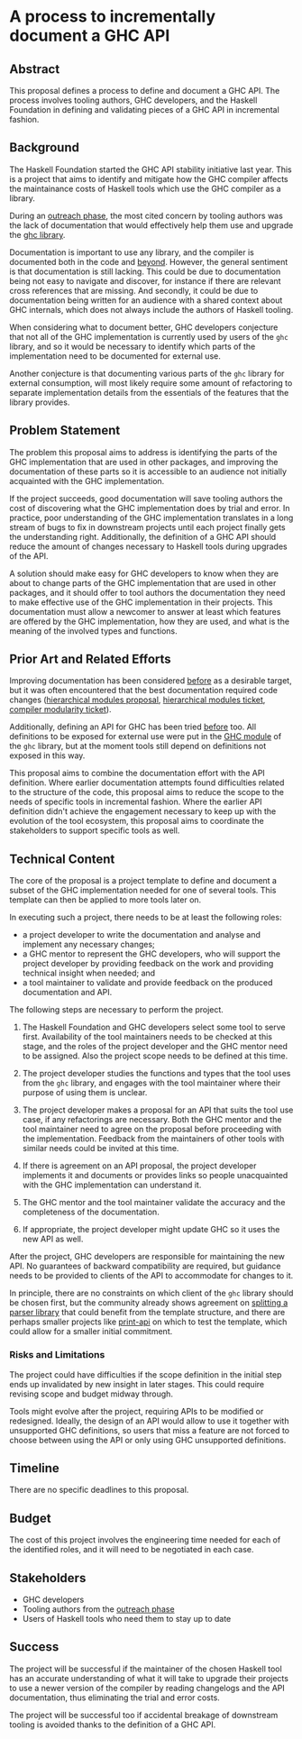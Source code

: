 # A process to incrementally document a GHC API

## Abstract

This proposal defines a process to define and document a GHC API. The process
involves tooling authors, GHC developers, and the Haskell Foundation in
defining and validating pieces of a GHC API in incremental fashion.

## Background

The Haskell Foundation started the GHC API stability initiative last year. This
is a project that aims to identify and mitigate how the GHC compiler affects the
maintainance costs of Haskell tools which use the GHC compiler as a library.

During an [outreach phase], the most cited concern by tooling authors was the lack
of documentation that would effectively help them use and upgrade the
[ghc library].

[ghc library]: https://hackage.haskell.org/package/ghc
[outreach phase]: https://discourse.haskell.org/t/ghc-api-stability-update-3/11407

Documentation is important to use any library, and the compiler is documented
both in the code and [beyond][ghc commentary]. However, the general sentiment
is that documentation is still lacking. This could be due to documentation
being not easy to navigate and discover, for instance if there are relevant
cross references that are missing. And secondly, it could be due to
documentation being written for an audience with a shared context about GHC
internals, which does not always include the authors of Haskell tooling.

[ghc commentary]: https://gitlab.haskell.org/ghc/ghc-wiki-mirror/-/blob/master/commentary.md

When considering what to document better, GHC developers conjecture that not
all of the GHC implementation is currently used by users of the `ghc` library,
and so it would be necessary to identify which parts of the implementation need
to be documented for external use.

Another conjecture is that documenting various parts of the `ghc` library for
external consumption, will most likely require some amount of refactoring to
separate implementation details from the essentials of the features that the
library provides.

## Problem Statement

The problem this proposal aims to address is identifying the parts of the GHC
implementation that are used in other packages, and improving the documentation
of these parts so it is accessible to an audience not initially acquainted with
the GHC implementation.

If the project succeeds, good documentation will save tooling authors the cost
of discovering what the GHC implementation does by trial and error. In practice,
poor understanding of the GHC implementation translates in a long stream of
bugs to fix in downstream projects until each project finally gets the
understanding right. Additionally, the definition of a GHC API should reduce the
amount of changes necessary to Haskell tools during upgrades of the API.

A solution should make easy for GHC developers to know when they are about to
change parts of the GHC implementation that are used in other packages, and it
should offer to tool authors the documentation they need to make effective use
of the GHC implementation in their projects. This documentation must allow a
newcomer to answer at least which features are offered by the GHC
implementation, how they are used, and what is the meaning of the involved
types and functions.

## Prior Art and Related Efforts

Improving documentation has been considered [before][ghc modularity] as a
desirable target, but it was often encountered that the best documentation
required code changes ([hierarchical modules proposal], [hierarchical modules ticket], [compiler modularity ticket]).

Additionally, defining an API for GHC has been tried
[before][overview of the current GHC API] too. All definitions
to be exposed for external use were put in the [GHC module] of the `ghc`
library, but at the moment tools still depend on definitions not exposed
in this way.

[ghc modularity]: https://hsyl20.fr/files/papers/2022-ghc-modularity.pdf
[hierarchical modules proposal]: https://github.com/ghc-proposals/ghc-proposals/pull/57
[hierarchical modules ticket]: https://gitlab.haskell.org/ghc/ghc/-/issues/13009
[compiler modularity ticket]: https://gitlab.haskell.org/ghc/ghc/-/issues/17957
[overview of the current GHC API]: https://github.com/ghc-proposals/ghc-proposals/pull/57#issuecomment-312111938
[GHC module]: https://gitlab.haskell.org/ghc/ghc/-/commit/71ae8ec9651216330ac49e9eae60d195e65c7506

This proposal aims to combine the documentation effort with the API definition.
Where earlier documentation attempts found difficulties related to the structure
of the code, this proposal aims to reduce the scope to the needs of specific
tools in incremental fashion. Where the earlier API definition didn't achieve
the engagement necessary to keep up with the evolution of the tool ecosystem,
this proposal aims to coordinate the stakeholders to support specific tools as
well.

## Technical Content

The core of the proposal is a project template to define and document a subset
of the GHC implementation needed for one of several tools. This template can then
be applied to more tools later on.

In executing such a project, there needs to be at least the following roles:
* a project developer to write the documentation and analyse and implement
  any necessary changes;
* a GHC mentor to represent the GHC developers, who will support the project
  developer by providing feedback on the work and providing technical insight
  when needed; and
* a tool maintainer to validate and provide feedback on the produced
  documentation and API.

The following steps are necessary to perform the project.

1. The Haskell Foundation and GHC developers select some tool to serve first.
   Availability of the tool maintainers needs to be checked at this stage, and
   the roles of the project developer and the GHC mentor need to be assigned.
   Also the project scope needs to be defined at this time.

2. The project developer studies the functions and types that the tool uses
   from the `ghc` library, and engages with the tool maintainer where their
   purpose of using them is unclear.

3. The project developer makes a proposal for an API that suits the tool use
   case, if any refactorings are necessary. Both the GHC mentor and the
   tool maintainer need to agree on the proposal before proceeding with the
   implementation. Feedback from the maintainers of other tools with similar
   needs could be invited at this time.

4. If there is agreement on an API proposal, the project developer implements
   it and documents or provides links so people unacquainted with the GHC
   implementation can understand it.

5. The GHC mentor and the tool maintainer validate the accuracy and the
   completeness of the documentation.

6. If appropriate, the project developer might update GHC so it uses the new
   API as well.

After the project, GHC developers are responsible for maintaining the new API.
No guarantees of backward compatibility are required, but guidance needs to be
provided to clients of the API to accommodate for changes to it.

In principle, there are no constraints on which client of the `ghc` library
should be chosen first, but the community already shows agreement on
[splitting a parser library] that could benefit from the template structure,
and there are perhaps smaller projects like [print-api] on which to test the template,
which could allow for a smaller initial commitment.

[splitting a parser library]: https://github.com/haskellfoundation/tech-proposals/pull/56
[print-api]: https://github.com/Kleidukos/print-api


### Risks and Limitations

The project could have difficulties if the scope definition in the initial step
ends up invalidated by new insight in later stages. This could require revising
scope and budget midway through.

Tools might evolve after the project, requiring APIs to be modified or redesigned.
Ideally, the design of an API would allow to use it together with unsupported GHC
definitions, so users that miss a feature are not forced to choose between using
the API or only using GHC unsupported definitions.

## Timeline

There are no specific deadlines to this proposal.

## Budget

The cost of this project involves the engineering time needed for each of
the identified roles, and it will need to be negotiated in each case.

## Stakeholders

* GHC developers
* Tooling authors from the [outreach phase]
* Users of Haskell tools who need them to stay up to date

## Success

The project will be successful if the maintainer of the chosen Haskell tool has an
accurate understanding of what it will take to upgrade their projects to use a
newer version of the compiler by reading changelogs and the API documentation,
thus eliminating the trial and error costs.

The project will be successful too if accidental breakage of downstream tooling
is avoided thanks to the definition of a GHC API.
